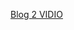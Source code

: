 <a href='https://drive.google.com/file/d/1QNPtLY3Z1MoUJ_S12nclz9Gta9qMIXyK/view?usp=drive_link'>Blog 2 VIDIO</a>
